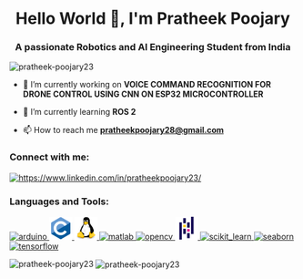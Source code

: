 <h1 align="center">Hello World 👋, I'm Pratheek Poojary</h1>
<h3 align="center">A passionate Robotics and AI Engineering Student from India</h3>

<p align="left"> <img src="https://komarev.com/ghpvc/?username=pratheek-poojary23&label=Profile%20views&color=0e75b6&style=flat" alt="pratheek-poojary23" /> </p>

- 🔭 I’m currently working on **VOICE COMMAND RECOGNITION FOR DRONE CONTROL USING CNN ON ESP32 MICROCONTROLLER**

- 🌱 I’m currently learning **ROS 2**

- 📫 How to reach me **pratheekpoojary28@gmail.com**

<h3 align="left">Connect with me:</h3>
<p align="left">
<a href="https://www.linkedin.com/in/pratheekpoojary23/" target="blank"><img align="center" src="https://raw.githubusercontent.com/rahuldkjain/github-profile-readme-generator/master/src/images/icons/Social/linked-in-alt.svg" alt="https://www.linkedin.com/in/pratheekpoojary23/" height="30" width="40" /></a>
</p>

<h3 align="left">Languages and Tools:</h3>
<p align="left"> <a href="https://www.arduino.cc/" target="_blank" rel="noreferrer"> <img src="https://cdn.worldvectorlogo.com/logos/arduino-1.svg" alt="arduino" width="40" height="40"/> </a> <a href="https://www.cprogramming.com/" target="_blank" rel="noreferrer"> <img src="https://raw.githubusercontent.com/devicons/devicon/master/icons/c/c-original.svg" alt="c" width="40" height="40"/> </a> <a href="https://www.linux.org/" target="_blank" rel="noreferrer"> <img src="https://raw.githubusercontent.com/devicons/devicon/master/icons/linux/linux-original.svg" alt="linux" width="40" height="40"/> </a> <a href="https://www.mathworks.com/" target="_blank" rel="noreferrer"> <img src="https://upload.wikimedia.org/wikipedia/commons/2/21/Matlab_Logo.png" alt="matlab" width="40" height="40"/> </a> <a href="https://opencv.org/" target="_blank" rel="noreferrer"> <img src="https://www.vectorlogo.zone/logos/opencv/opencv-icon.svg" alt="opencv" width="40" height="40"/> </a> <a href="https://pandas.pydata.org/" target="_blank" rel="noreferrer"> <img src="https://raw.githubusercontent.com/devicons/devicon/2ae2a900d2f041da66e950e4d48052658d850630/icons/pandas/pandas-original.svg" alt="pandas" width="40" height="40"/> </a> <a href="https://scikit-learn.org/" target="_blank" rel="noreferrer"> <img src="https://upload.wikimedia.org/wikipedia/commons/0/05/Scikit_learn_logo_small.svg" alt="scikit_learn" width="40" height="40"/> </a> <a href="https://seaborn.pydata.org/" target="_blank" rel="noreferrer"> <img src="https://seaborn.pydata.org/_images/logo-mark-lightbg.svg" alt="seaborn" width="40" height="40"/> </a> <a href="https://www.tensorflow.org" target="_blank" rel="noreferrer"> <img src="https://www.vectorlogo.zone/logos/tensorflow/tensorflow-icon.svg" alt="tensorflow" width="40" height="40"/> </a> </p>

<p><img align="left" src="https://github-readme-stats.vercel.app/api/top-langs?username=pratheek-poojary23&show_icons=true&locale=en&layout=compact" alt="pratheek-poojary23" /></p>

<p>&nbsp;<img align="center" src="https://github-readme-stats.vercel.app/api?username=pratheek-poojary23&show_icons=true&locale=en" alt="pratheek-poojary23" /></p>
